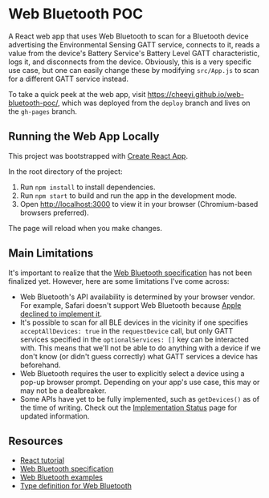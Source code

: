 # Web Bluetooth POC

A React web app that uses Web Bluetooth to scan for a Bluetooth device advertising the Environmental Sensing GATT service, connects to it, reads a value from the device's Battery Service's Battery Level GATT characteristic, logs it, and disconnects from the device. Obviously, this is a very specific use case, but one can easily change these by modifying `src/App.js` to scan for a different GATT service instead.

To take a quick peek at the web app, visit https://cheeyi.github.io/web-bluetooth-poc/, which was deployed from the `deploy` branch and lives on the `gh-pages` branch.

## Running the Web App Locally

This project was bootstrapped with [Create React App](https://github.com/facebook/create-react-app).

In the root directory of the project:

1. Run `npm install` to install dependencies.
2. Run `npm start` to build and run the app in the development mode.
3. Open [http://localhost:3000](http://localhost:3000) to view it in your browser (Chromium-based browsers preferred).

The page will reload when you make changes.

## Main Limitations

It's important to realize that the [Web Bluetooth specification](https://webbluetoothcg.github.io/web-bluetooth) has not been finalized yet. However, here are some limitations I've come across:

* Web Bluetooth's API availability is determined by your browser vendor. For example, Safari doesn't support Web Bluetooth because [Apple declined to implement it](https://www.zdnet.com/article/apple-declined-to-implement-16-web-apis-in-safari-due-to-privacy-concerns/).
* It's possible to scan for all BLE devices in the vicinity if one specifies `acceptAllDevices: true` in the `requestDevice` call, but only GATT services specified in the `optionalServices: []` key can be interacted with. This means that we'll not be able to do anything with a device if we don't know (or didn't guess correctly) what GATT services a device has beforehand.
* Web Bluetooth requires the user to explicitly select a device using a pop-up browser prompt. Depending on your app's use case, this may or may not be a dealbreaker.
* Some APIs have yet to be fully implemented, such as `getDevices()` as of the time of writing. Check out the [Implementation Status](https://github.com/WebBluetoothCG/web-bluetooth/blob/main/implementation-status.md) page for updated information.

## Resources

* [React tutorial](https://reactjs.org/tutorial/tutorial.html)
* [Web Bluetooth specification](https://webbluetoothcg.github.io/web-bluetooth)
* [Web Bluetooth examples](https://web.dev/bluetooth)
* [Type definition for Web Bluetooth](https://www.npmjs.com/package/@types/web-bluetooth)
